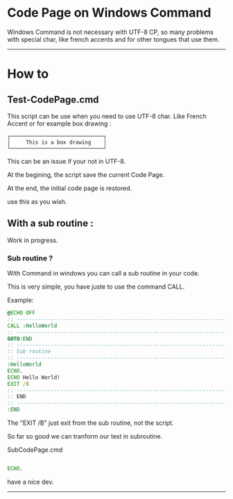 # Code Page on Windows Command

Windows Command is not necessary with UTF-8 CP, so many problems with special char, like french accents and for other tongues that use them.

<hr>

# How to

## Test-CodePage.cmd

This script can be use when you need to use UTF-8 char.
Like French Accent or for example box drawing : 

```
┌──────────────────────────────┐
│     This is a box drawing    │
└──────────────────────────────┘
```

This can be an issue if your not in UTF-8.

At the begining, the script save the current Code Page.

At the end, the initial code page is restored.

use this as you wish.

## With a sub routine : 

Work in progress.

### Sub routine ?

With Command in windows you can call a sub routine in your code.

This is very simple, you have juste to use the command CALL.

Example:

``` cmd
@ECHO OFF
:: ----------------------------------------------------------------------
CALL :HelloWorld
:: ----------------------------------------------------------------------
GOTO:END
:: ----------------------------------------------------------------------
:: Sub routine
:: ----------------------------------------------------------------------
:HelloWorld
ECHO.
ECHO Hello World!
EXIT /B
:: ----------------------------------------------------------------------
:: END
:: ----------------------------------------------------------------------
:END
```

The "EXIT /B" just exit from the sub routine, not the script.

So far so good we can tranform our test in subroutine.

SubCodePage.cmd

``` cmd

ECHO.

``` 

have a nice dev.
<hr>
